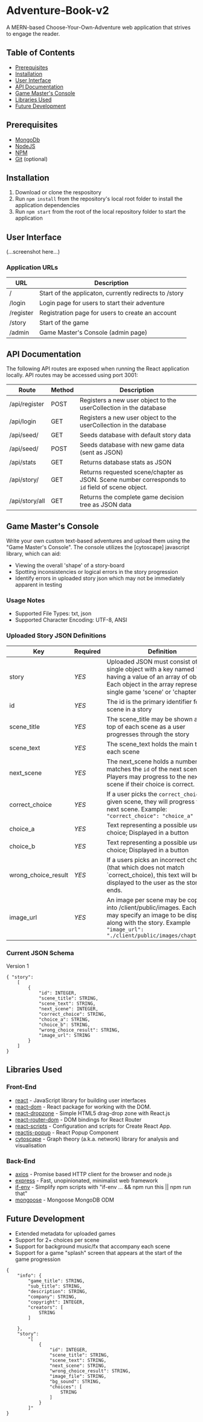 # Adventure-Book-v2
A MERN-based Choose-Your-Own-Adventure web application that strives to engage the reader.

## Table of Contents
* [Prerequisites](#prerequisites)
* [Installation](#installation)
* [User Interface](#user-interface)
* [API Documentation](#api-documentation)
* [Game Master's Console](#game-master's-console)
* [Libraries Used](#libraries-used)
* [Future Development](#future-development)

## Prerequisites
* [MongoDb](https://www.mongodb.com/)
* [NodeJS](https://nodejs.org/)
* [NPM](https://www.npmjs.com/products)
* [Git](https://github.com/) (optional)

## Installation

1. Download or clone the respository
1. Run `npm install` from the repository's local root folder to install the application dependencies
1. Run `npm start` from the root of the local repository folder to start the application

## User Interface
(...screenshot here...)

### Application URLs
|URL|Description|
|---|-----------|
|<hostname>/        | Start of the applicaton, currently redirects to /story |
|<hostname>/login   | Login page for users to start their adventure |
|<hostname>/register| Registration page for users to create an account |
|<hostname>/story   | Start of the game |
|<hostname>/admin   | Game Master's Console (admin page) |

## API Documentation
The following API routes are exposed when running the React application locally. API routes may be accessed using port 3001:

|Route|Method|Description|
|-----------------------------------|-----|--------------------------------------|
|<hostname>/api/register            | POST| Registers a new user object to the userCollection in the database|
|<hostname>/api/login               | GET | Registers a new user object to the userCollection in the database|
|<hostname>/api/seed/<key>          | GET | Seeds database with default story data|
|<hostname>/api/seed/<key>          | POST| Seeds database with new game data (sent as JSON)|
|<hostname>/api/stats               | GET | Returns database stats as JSON|
|<hostname>/api/story/<scene number>| GET | Returns requested scene/chapter as JSON. Scene number corresponds to `id` field of scene object.|
|<hostname>/api/story/all           | GET | Returns the complete game decision tree as JSON data|

## Game Master's Console
Write your own custom text-based adventures and upload them using the "Game Master's Console". The console utilizes
the [cytoscape] javascript library, which can aid:
* Viewing the overall 'shape' of a story-board
* Spotting inconsistencies or logical errors in the story progression
* Identify errors in uploaded story json which may not be immediately apparent in testing 

### Usage Notes
* Supported File Types: txt, json
* Supported Character Encoding: UTF-8, ANSI

### Uploaded Story JSON Definitions
|Key    |   Required    |   Definition|
|-------|---------------|-------------|
|story  |   *YES*         | Uploaded JSON must consist of a single object with a key named "story" having a value of an array of objects. Each object in the array represents a single game 'scene' or 'chapter'
|id     |   *YES*         | The id is the primary identifier for each scene in a story
|scene_title|*YES*        | The scene_title may be shown at the top of each scene as a user progresses through the story
|scene_text| *YES*        | The scene_text holds the main text of each scene
|next_scene| *YES*        | The next_scene holds a number that matches the `id` of the next scene. Players may progress to the next scene if their choice is correct.
|correct_choice| *YES*    | If a user picks the `correct_choice` for a given scene, they will progress to the next scene. Example: `"correct_choice": "choice_a"`
|choice_a|  *YES*         | Text representing a possible user choice; Displayed in a button
|choice_b|  *YES*         | Text representing a possible user choice; Displayed in a button
|wrong_choice_result| *YES*| If a users picks an incorrect choice (that which does not match `correct_choice), this text will be displayed to the user as the story ends.
|image_url| *YES*          | An image per scene may be copied into /client/public/images. Each scene may specify an image to be display along with the story. Example `"image_url": "./client/public/images/chapter1.jpg`

### Current JSON Schema
Version 1
```
{ "story":
	[
		{
			"id": INTEGER,
			"scene_title": STRING,
			"scene_text": STRING,
			"next_scene": INTEGER,
			"correct_choice": STRING,
			"choice_a": STRING,
			"choice_b": STRING,
			"wrong_choice_result": STRING,
            "image_url": STRING
		}
	]
}
```
## Libraries Used
### Front-End
* [react](https://www.npmjs.com/package/react) - JavaScript library for building user interfaces
* [react-dom](https://www.npmjs.com/package/react-dom) - React package for working with the DOM.
* [react-dropzone](https://www.npmjs.com/package/react-dropzone) - Simple HTML5 drag-drop zone with React.js
* [react-router-dom](https://www.npmjs.com/package/react-router-dom) - DOM bindings for React Router
* [react-scripts](https://www.npmjs.com/package/react-scripts) - Configuration and scripts for Create React App.
* [reactjs-popup](https://www.npmjs.com/package/reactjs-popup) - React Popup Component
* [cytoscape](https://www.npmjs.com/package/cytoscape) - Graph theory (a.k.a. network) library for analysis and visualisation

### Back-End
* [axios](https://www.npmjs.com/package/axios) - Promise based HTTP client for the browser and node.js
* [express](https://www.npmjs.com/package/express) - Fast, unopinionated, minimalist web framework
* [if-env](https://www.npmjs.com/package/if-env) - Simplify npm scripts with "if-env ... && npm run this || npm run that"
* [mongoose](https://www.npmjs.com/package/mongoose) - Mongoose MongoDB ODM

## Future Development

* Extended metadata for uploaded games
* Support for 2+ choices per scene
* Support for background music/fx that accompany each scene
* Support for a game "splash" screen that appears at the start of the game progression

```
{
    "info": {
        "game_title": STRING,
        "sub_title": STRING,
        "description": STRING,
        "company": STRING,
        "copyright": INTEGER,
        "creators": [
            STRING
        ]

    },    
    "story":
        "[
            {
                "id": INTEGER,
                "scene_title": STRING,
                "scene_text": STRING,
                "next_scene": STRING,
                "wrong_choice_result": STRING,
                "image_file": STRING,
                "bg_sound": STRING,
                "choices": [
                    STRING
                ]
            }
        ]"
}
```